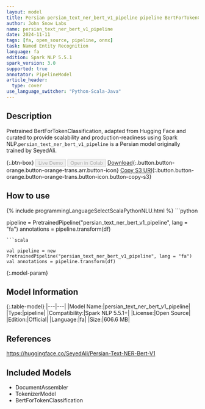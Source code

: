 ```yaml
---
layout: model
title: Persian persian_text_ner_bert_v1_pipeline pipeline BertForTokenClassification from SeyedAli
author: John Snow Labs
name: persian_text_ner_bert_v1_pipeline
date: 2024-11-11
tags: [fa, open_source, pipeline, onnx]
task: Named Entity Recognition
language: fa
edition: Spark NLP 5.5.1
spark_version: 3.0
supported: true
annotator: PipelineModel
article_header:
  type: cover
use_language_switcher: "Python-Scala-Java"
---
```


## Description

Pretrained BertForTokenClassification, adapted from Hugging Face and curated to provide scalability and production-readiness using Spark NLP.`persian_text_ner_bert_v1_pipeline` is a Persian model originally trained by SeyedAli.

{:.btn-box}
<button class="button button-orange" disabled>Live Demo</button>
<button class="button button-orange" disabled>Open in Colab</button>
[Download](https://s3.amazonaws.com/auxdata.johnsnowlabs.com/public/models/persian_text_ner_bert_v1_pipeline_fa_5.5.1_3.0_1731299082120.zip){:.button.button-orange.button-orange-trans.arr.button-icon}
[Copy S3 URI](s3://auxdata.johnsnowlabs.com/public/models/persian_text_ner_bert_v1_pipeline_fa_5.5.1_3.0_1731299082120.zip){:.button.button-orange.button-orange-trans.button-icon.button-copy-s3}

## How to use



<div class="tabs-box" markdown="1">
{% include programmingLanguageSelectScalaPythonNLU.html %}
```python

pipeline = PretrainedPipeline("persian_text_ner_bert_v1_pipeline", lang = "fa")
annotations =  pipeline.transform(df)   

```
```scala

val pipeline = new PretrainedPipeline("persian_text_ner_bert_v1_pipeline", lang = "fa")
val annotations = pipeline.transform(df)

```
</div>

{:.model-param}
## Model Information

{:.table-model}
|---|---|
|Model Name:|persian_text_ner_bert_v1_pipeline|
|Type:|pipeline|
|Compatibility:|Spark NLP 5.5.1+|
|License:|Open Source|
|Edition:|Official|
|Language:|fa|
|Size:|606.6 MB|

## References

https://huggingface.co/SeyedAli/Persian-Text-NER-Bert-V1

## Included Models

- DocumentAssembler
- TokenizerModel
- BertForTokenClassification